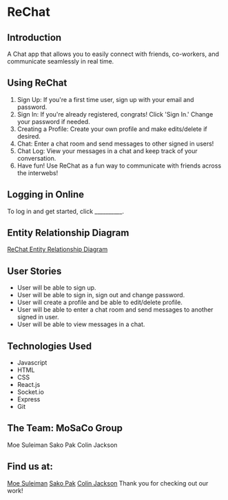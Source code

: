 # ReChat
## Introduction
A Chat app that allows you to easily connect with friends, co-workers, and communicate seamlessly in real time. 
## Using ReChat
1. Sign Up: If you're a first time user, sign up with your email and password.
2. Sign In: If you're already registered, congrats! Click 'Sign In.' Change your password if needed.
3. Creating a Profile: Create your own profile and make edits/delete if desired.
4. Chat: Enter a chat room and send messages to other signed in users!
5. Chat Log: View your messages in a chat and keep track of your conversation.
6. Have fun! Use ReChat as a fun way to communicate with friends across the interwebs!
## Logging in Online
 To log in and get started, click __________.
## Entity Relationship Diagram
<a href="https://imgur.com/a/KT4BnJ5" target="_blank">ReChat Entity Relationship Diagram</a>
## User Stories    
- User will be able to sign up.
- User will be able to sign in, sign out and change password.
- User will create a profile and be able to edit/delete profile.
- User will be able to enter a chat room and send messages to another signed in user.
- User will be able to view messages in a chat.
## Technologies Used
- Javascript
- HTML
- CSS
- React.js
- Socket.io
- Express
- Git
  
  
## The Team: MoSaCo Group
Moe Suleiman
Sako Pak
Colin Jackson
## Find us at:
<a href="https://github.com/ms00l" target="_blank">Moe Suleiman</a>
<a href="https://github.com/SakoPak" target="_blank">Sako Pak</a>
<a href="https://github.com/Jackson916" target="_blank">Colin Jackson</a>
Thank you for checking out our work!